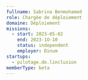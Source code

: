 ```yaml
---
fullname: Sabrina Benmohamed
role: Chargée de déploiement
domaine: Déploiement
missions:
  - start: 2023-05-02
    end: 2023-1O-10
    status: independent
    employer: Dinum
startups:
  - pilotage.de.linclusion
memberType: beta
---
```


